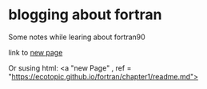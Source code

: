 # blogging about fortran

Some notes while learing about fortran90

link to [new page](chapter1)

Or susing html: <a "new Page" , ref = "https://ecotopic.github.io/fortran/chapter1/readme.md">

